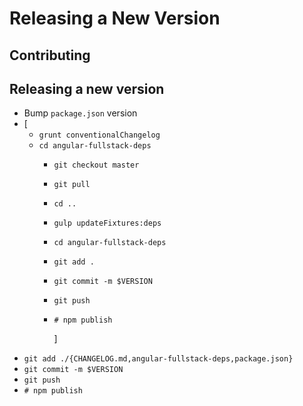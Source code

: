 # Releasing a New Version

## Contributing

## Releasing a new version

* Bump `package.json` version
* \[
  * `grunt conventionalChangelog`
  * `cd angular-fullstack-deps`
    * `git checkout master`
    * `git pull`
    * `cd ..`
    * `gulp updateFixtures:deps`
    * `cd angular-fullstack-deps`
    * `git add .`
    * `git commit -m $VERSION`
    * `git push`
    * `# npm publish`

      \]
* `git add ./{CHANGELOG.md,angular-fullstack-deps,package.json}`
* `git commit -m $VERSION`
* `git push`
* `# npm publish`

